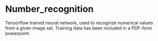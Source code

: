 # Number_recognition
Tensorflow trained neural network, used to recognize numerical values from a given image set. Training data has been included in a PDF-form powerpoint. 
